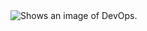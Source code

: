 <picture>
  <source media="(prefers-color-scheme: dark)" srcset="https://user-images.githubusercontent.com/25423296/163456776-7f95b81a-f1ed-45f7-b7ab-8fa810d529fa.png">
  <source media="(prefers-color-scheme: light)" srcset="https://eadn-wc03-4064062.nxedge.io/cdn/wp-content/uploads/2021/07/DevOps_Diagram-03.png">
  <img alt="Shows an image of DevOps." src="https://eadn-wc03-4064062.nxedge.io/cdn/wp-content/uploads/2021/07/DevOps_Diagram-03.png">
</picture>
